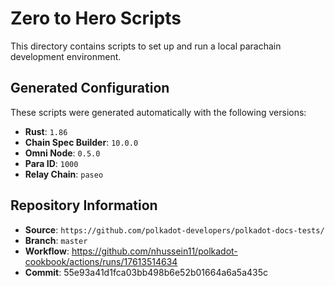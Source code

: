 # Zero to Hero Scripts

This directory contains scripts to set up and run a local parachain development environment.

## Generated Configuration

These scripts were generated automatically with the following versions:
- **Rust**: `1.86`
- **Chain Spec Builder**: `10.0.0`
- **Omni Node**: `0.5.0`
- **Para ID**: `1000`
- **Relay Chain**: `paseo`

## Repository Information

- **Source**: `https://github.com/polkadot-developers/polkadot-docs-tests/`
- **Branch**: `master`
- **Workflow**: https://github.com/nhussein11/polkadot-cookbook/actions/runs/17613514634
- **Commit**: 55e93a41d1fca03bb498b6e52b01664a6a5a435c
